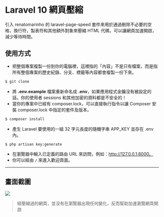 # Laravel 10 網頁壓縮

引入 renatomarinho 的 laravel-page-speed 套件來用於通過刪除不必要的空格，換行符，製表符和其他額外對象來壓縮 HTML 代碼，可以讓網頁加速開啟，減少等待時間。

## 使用方式
- 把整個專案複製一份到你的電腦裡，這裡指的「內容」不是只有檔案，而是指所有整個專案的歷史紀錄、分支、標籤等內容都會複製一份下來。
```sh
$ git clone
```
- 將 __.env.example__ 檔案重新命名成 __.env__，如果應用程式金鑰沒有被設定的話，你的使用者 sessions 和其他加密的資料都是不安全的！
- 當你的專案中已經有 composer.lock，可以直接執行指令以讓 Composer 安裝 composer.lock 中指定的套件及版本。
```sh
$ composer install
```
- 產⽣ Laravel 要使用的一組 32 字元長度的隨機字串 APP_KEY 並存在 .env 內。
```sh
$ php artisan key:generate
```
- 在瀏覽器中輸入已定義的路由 URL 來訪問，例如：http://127.0.0.1:8000。
- 你可以經由 `/` 來進入歡迎頁面。

----

## 畫面截圖
![](https://i.imgur.com/J88n7gb.png)
> 經壓縮過的網頁，並沒有在瀏覽器出現任何變化，反而幫助加速瀏覽網頁開啟
